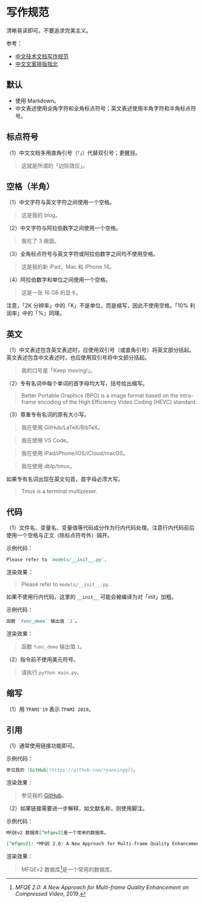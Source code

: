 # 写作规范

清晰易读即可。不要追求完美主义。

参考：

- [中文技术文档写作规范](https://github.com/ruanyf/document-style-guide)
- [中文文案排版指北](https://github.com/sparanoid/chinese-copywriting-guidelines)

## 默认

- 使用 Markdown。
- 中文表述使用全角字符和全角标点符号；英文表述使用半角字符和半角标点符号。

## 标点符号

（1）中文文档多用直角引号（`「」`）代替双引号；更醒目。

> 这就是所谓的「边际效应」。

## 空格（半角）

（1）中文字符与英文字符之间使用一个空格。

> 这是我的 blog。

（2）中文字符与阿拉伯数字之间使用一个空格。

> 我吃了 3 碗面。

（3）全角标点符号与英文字符或阿拉伯数字之间均不使用空格。

> 这是我的新 iPad，Mac 和 iPhone 14。

（4）阿拉伯数字和单位之间使用一个空格。

> 这是一张 16 GB 的显卡。

注意，「2K 分辨率」中的「K」不是单位，而是缩写，因此不使用空格。「10% 利润率」中的「%」同理。

## 英文

（1）中文表述包含英文表述时，应使用双引号（或直角引号）将英文部分括起。英文表述包含中文表述时，也应使用双引号将中文部分括起。

> 我的口号是「Keep moving!」。

（2）专有名词中每个单词的首字母均大写，括号给出缩写。

> Better Portable Graphics (BPG) is a image format based on the intra-frame encoding of the High Efficiency Video Coding (HEVC) standard.

（3）尊重专有名词的原有大小写。

> 我在使用 GitHub/LaTeX/BibTeX。

> 我在使用 VS Code。

> 我在使用 iPad/iPhone/iOS/iCloud/macOS。

> 我在使用 dblp/tmux。

如果专有名词出现在英文句首，首字母必须大写。

> Tmux is a terminal multiplexer.

## 代码

（1）文件名、变量名、变量值等代码成分作为行内代码处理。注意行内代码前后使用一个空格与正文（除标点符号外）隔开。

示例代码：

```markdown
Please refer to `models/__init__.py`.
```

渲染效果：

> Please refer to `models/__init__.py`.

如果不使用行内代码，这里的 `__init__` 可能会被编译为对「init」加粗。

示例代码：

```markdown
函数 `func_demo` 输出值 `1`。
```

渲染效果：

> 函数 `func_demo` 输出值 `1`。

（2）指令前不使用美元符号。

> 请执行 `python main.py`。

## 缩写

（1）用 `TPAMI'19` 表示 `TPAMI 2019`。

## 引用

（1）通常使用链接功能即可。

示例代码：

```markdown
参见我的 [GitHub](https://github.com/ryanxingql)。
```

渲染效果：

> 参见我的 [GitHub](https://github.com/ryanxingql)。

（2）如果链接需要进一步解释，如文献名称，则使用脚注。

示例代码：

```markdown
MFQEv2 数据库[^mfqev2]是一个常用的数据库。

[^mfqev2]: *MFQE 2.0: A New Approach for Multi-frame Quality Enhancement on Compressed Video*, 2019.
```

渲染效果：

> MFQEv2 数据库[^mfqev2]是一个常用的数据库。

[^mfqev2]: *MFQE 2.0: A New Approach for Multi-frame Quality Enhancement on Compressed Video*, 2019.

